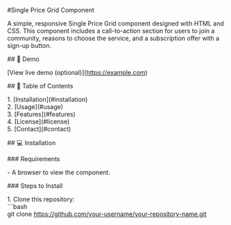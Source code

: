 \#Single Price Grid Component

A simple, responsive Single Price Grid  component designed with HTML and CSS. This component includes a call-to-action section for users to join a community, reasons to choose the service, and a subscription offer with a sign-up button.

\#\# 🚀 Demo

\[View live demo (optional)\](https://example.com)

\#\# 📝 Table of Contents

1\. \[Installation\](\#installation)  
2\. \[Usage\](\#usage)  
3\. \[Features\](\#features)  
4\. \[License\](\#license)  
5\. \[Contact\](\#contact)

\#\# 💻 Installation

\#\#\# Requirements

\- A browser to view the component.

\#\#\# Steps to Install

1\. Clone this repository:  
   \`\`\`bash  
   git clone https://github.com/your-username/your-repository-name.git

